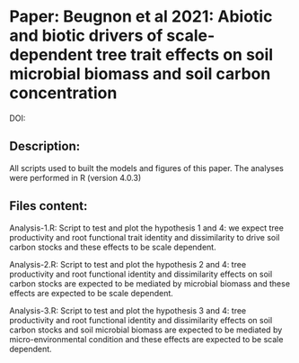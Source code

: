 # Paper: Beugnon et al 2021: Abiotic and biotic drivers of scale-dependent tree trait effects on soil microbial biomass and soil carbon concentration

DOI:

## Description: 
All scripts used to built the models and figures of this paper. The analyses were performed in R (version 4.0.3)

## Files content: 
Analysis-1.R: Script to test and plot the hypothesis 1 and 4: we expect tree productivity and root functional trait identity and dissimilarity to drive soil carbon stocks and these effects to be scale dependent.

Analysis-2.R: Script to test and plot the hypothesis 2 and 4: tree productivity and root functional identity and dissimilarity effects on soil carbon stocks are expected to be mediated by microbial biomass and these effects are expected to be scale dependent.

Analysis-3.R: Script to test and plot the hypothesis 3 and 4: tree productivity and root functional identity and dissimilarity effects on soil carbon stocks and soil microbial biomass are expected to be mediated by micro-environmental condition and these effects are expected to be scale dependent.

